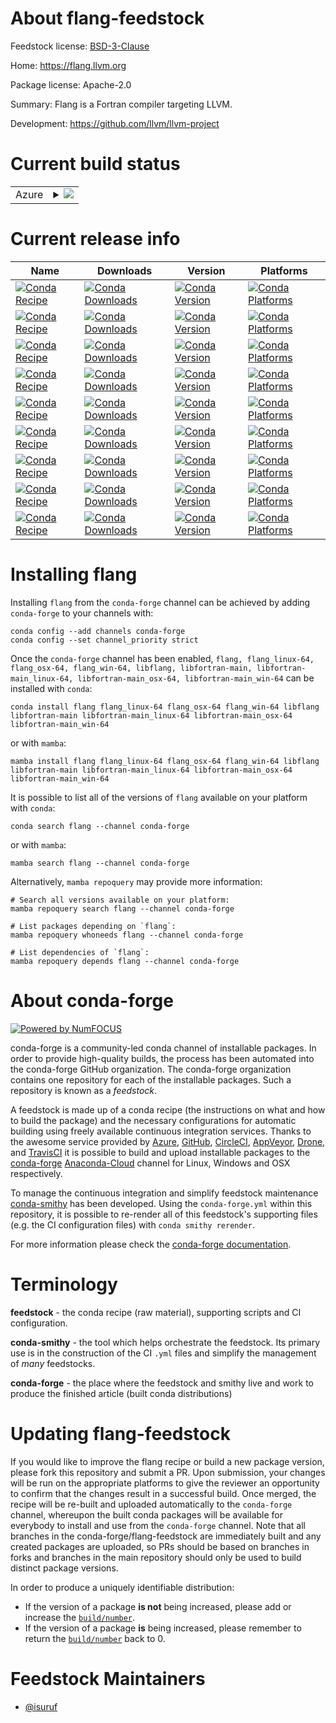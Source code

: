 About flang-feedstock
=====================

Feedstock license: [BSD-3-Clause](https://github.com/conda-forge/flang-feedstock/blob/main/LICENSE.txt)

Home: https://flang.llvm.org

Package license: Apache-2.0

Summary: Flang is a Fortran compiler targeting LLVM.

Development: https://github.com/llvm/llvm-project

Current build status
====================


<table>
    
  <tr>
    <td>Azure</td>
    <td>
      <details>
        <summary>
          <a href="https://dev.azure.com/conda-forge/feedstock-builds/_build/latest?definitionId=2931&branchName=main">
            <img src="https://dev.azure.com/conda-forge/feedstock-builds/_apis/build/status/flang-feedstock?branchName=main">
          </a>
        </summary>
        <table>
          <thead><tr><th>Variant</th><th>Status</th></tr></thead>
          <tbody><tr>
              <td>linux_64</td>
              <td>
                <a href="https://dev.azure.com/conda-forge/feedstock-builds/_build/latest?definitionId=2931&branchName=main">
                  <img src="https://dev.azure.com/conda-forge/feedstock-builds/_apis/build/status/flang-feedstock?branchName=main&jobName=linux&configuration=linux%20linux_64_" alt="variant">
                </a>
              </td>
            </tr><tr>
              <td>osx_64</td>
              <td>
                <a href="https://dev.azure.com/conda-forge/feedstock-builds/_build/latest?definitionId=2931&branchName=main">
                  <img src="https://dev.azure.com/conda-forge/feedstock-builds/_apis/build/status/flang-feedstock?branchName=main&jobName=osx&configuration=osx%20osx_64_" alt="variant">
                </a>
              </td>
            </tr><tr>
              <td>win_64</td>
              <td>
                <a href="https://dev.azure.com/conda-forge/feedstock-builds/_build/latest?definitionId=2931&branchName=main">
                  <img src="https://dev.azure.com/conda-forge/feedstock-builds/_apis/build/status/flang-feedstock?branchName=main&jobName=win&configuration=win%20win_64_" alt="variant">
                </a>
              </td>
            </tr>
          </tbody>
        </table>
      </details>
    </td>
  </tr>
</table>

Current release info
====================

| Name | Downloads | Version | Platforms |
| --- | --- | --- | --- |
| [![Conda Recipe](https://img.shields.io/badge/recipe-flang-green.svg)](https://anaconda.org/conda-forge/flang) | [![Conda Downloads](https://img.shields.io/conda/dn/conda-forge/flang.svg)](https://anaconda.org/conda-forge/flang) | [![Conda Version](https://img.shields.io/conda/vn/conda-forge/flang.svg)](https://anaconda.org/conda-forge/flang) | [![Conda Platforms](https://img.shields.io/conda/pn/conda-forge/flang.svg)](https://anaconda.org/conda-forge/flang) |
| [![Conda Recipe](https://img.shields.io/badge/recipe-flang_linux--64-green.svg)](https://anaconda.org/conda-forge/flang_linux-64) | [![Conda Downloads](https://img.shields.io/conda/dn/conda-forge/flang_linux-64.svg)](https://anaconda.org/conda-forge/flang_linux-64) | [![Conda Version](https://img.shields.io/conda/vn/conda-forge/flang_linux-64.svg)](https://anaconda.org/conda-forge/flang_linux-64) | [![Conda Platforms](https://img.shields.io/conda/pn/conda-forge/flang_linux-64.svg)](https://anaconda.org/conda-forge/flang_linux-64) |
| [![Conda Recipe](https://img.shields.io/badge/recipe-flang_osx--64-green.svg)](https://anaconda.org/conda-forge/flang_osx-64) | [![Conda Downloads](https://img.shields.io/conda/dn/conda-forge/flang_osx-64.svg)](https://anaconda.org/conda-forge/flang_osx-64) | [![Conda Version](https://img.shields.io/conda/vn/conda-forge/flang_osx-64.svg)](https://anaconda.org/conda-forge/flang_osx-64) | [![Conda Platforms](https://img.shields.io/conda/pn/conda-forge/flang_osx-64.svg)](https://anaconda.org/conda-forge/flang_osx-64) |
| [![Conda Recipe](https://img.shields.io/badge/recipe-flang_win--64-green.svg)](https://anaconda.org/conda-forge/flang_win-64) | [![Conda Downloads](https://img.shields.io/conda/dn/conda-forge/flang_win-64.svg)](https://anaconda.org/conda-forge/flang_win-64) | [![Conda Version](https://img.shields.io/conda/vn/conda-forge/flang_win-64.svg)](https://anaconda.org/conda-forge/flang_win-64) | [![Conda Platforms](https://img.shields.io/conda/pn/conda-forge/flang_win-64.svg)](https://anaconda.org/conda-forge/flang_win-64) |
| [![Conda Recipe](https://img.shields.io/badge/recipe-libflang-green.svg)](https://anaconda.org/conda-forge/libflang) | [![Conda Downloads](https://img.shields.io/conda/dn/conda-forge/libflang.svg)](https://anaconda.org/conda-forge/libflang) | [![Conda Version](https://img.shields.io/conda/vn/conda-forge/libflang.svg)](https://anaconda.org/conda-forge/libflang) | [![Conda Platforms](https://img.shields.io/conda/pn/conda-forge/libflang.svg)](https://anaconda.org/conda-forge/libflang) |
| [![Conda Recipe](https://img.shields.io/badge/recipe-libfortran--main-green.svg)](https://anaconda.org/conda-forge/libfortran-main) | [![Conda Downloads](https://img.shields.io/conda/dn/conda-forge/libfortran-main.svg)](https://anaconda.org/conda-forge/libfortran-main) | [![Conda Version](https://img.shields.io/conda/vn/conda-forge/libfortran-main.svg)](https://anaconda.org/conda-forge/libfortran-main) | [![Conda Platforms](https://img.shields.io/conda/pn/conda-forge/libfortran-main.svg)](https://anaconda.org/conda-forge/libfortran-main) |
| [![Conda Recipe](https://img.shields.io/badge/recipe-libfortran--main_linux--64-green.svg)](https://anaconda.org/conda-forge/libfortran-main_linux-64) | [![Conda Downloads](https://img.shields.io/conda/dn/conda-forge/libfortran-main_linux-64.svg)](https://anaconda.org/conda-forge/libfortran-main_linux-64) | [![Conda Version](https://img.shields.io/conda/vn/conda-forge/libfortran-main_linux-64.svg)](https://anaconda.org/conda-forge/libfortran-main_linux-64) | [![Conda Platforms](https://img.shields.io/conda/pn/conda-forge/libfortran-main_linux-64.svg)](https://anaconda.org/conda-forge/libfortran-main_linux-64) |
| [![Conda Recipe](https://img.shields.io/badge/recipe-libfortran--main_osx--64-green.svg)](https://anaconda.org/conda-forge/libfortran-main_osx-64) | [![Conda Downloads](https://img.shields.io/conda/dn/conda-forge/libfortran-main_osx-64.svg)](https://anaconda.org/conda-forge/libfortran-main_osx-64) | [![Conda Version](https://img.shields.io/conda/vn/conda-forge/libfortran-main_osx-64.svg)](https://anaconda.org/conda-forge/libfortran-main_osx-64) | [![Conda Platforms](https://img.shields.io/conda/pn/conda-forge/libfortran-main_osx-64.svg)](https://anaconda.org/conda-forge/libfortran-main_osx-64) |
| [![Conda Recipe](https://img.shields.io/badge/recipe-libfortran--main_win--64-green.svg)](https://anaconda.org/conda-forge/libfortran-main_win-64) | [![Conda Downloads](https://img.shields.io/conda/dn/conda-forge/libfortran-main_win-64.svg)](https://anaconda.org/conda-forge/libfortran-main_win-64) | [![Conda Version](https://img.shields.io/conda/vn/conda-forge/libfortran-main_win-64.svg)](https://anaconda.org/conda-forge/libfortran-main_win-64) | [![Conda Platforms](https://img.shields.io/conda/pn/conda-forge/libfortran-main_win-64.svg)](https://anaconda.org/conda-forge/libfortran-main_win-64) |

Installing flang
================

Installing `flang` from the `conda-forge` channel can be achieved by adding `conda-forge` to your channels with:

```
conda config --add channels conda-forge
conda config --set channel_priority strict
```

Once the `conda-forge` channel has been enabled, `flang, flang_linux-64, flang_osx-64, flang_win-64, libflang, libfortran-main, libfortran-main_linux-64, libfortran-main_osx-64, libfortran-main_win-64` can be installed with `conda`:

```
conda install flang flang_linux-64 flang_osx-64 flang_win-64 libflang libfortran-main libfortran-main_linux-64 libfortran-main_osx-64 libfortran-main_win-64
```

or with `mamba`:

```
mamba install flang flang_linux-64 flang_osx-64 flang_win-64 libflang libfortran-main libfortran-main_linux-64 libfortran-main_osx-64 libfortran-main_win-64
```

It is possible to list all of the versions of `flang` available on your platform with `conda`:

```
conda search flang --channel conda-forge
```

or with `mamba`:

```
mamba search flang --channel conda-forge
```

Alternatively, `mamba repoquery` may provide more information:

```
# Search all versions available on your platform:
mamba repoquery search flang --channel conda-forge

# List packages depending on `flang`:
mamba repoquery whoneeds flang --channel conda-forge

# List dependencies of `flang`:
mamba repoquery depends flang --channel conda-forge
```


About conda-forge
=================

[![Powered by
NumFOCUS](https://img.shields.io/badge/powered%20by-NumFOCUS-orange.svg?style=flat&colorA=E1523D&colorB=007D8A)](https://numfocus.org)

conda-forge is a community-led conda channel of installable packages.
In order to provide high-quality builds, the process has been automated into the
conda-forge GitHub organization. The conda-forge organization contains one repository
for each of the installable packages. Such a repository is known as a *feedstock*.

A feedstock is made up of a conda recipe (the instructions on what and how to build
the package) and the necessary configurations for automatic building using freely
available continuous integration services. Thanks to the awesome service provided by
[Azure](https://azure.microsoft.com/en-us/services/devops/), [GitHub](https://github.com/),
[CircleCI](https://circleci.com/), [AppVeyor](https://www.appveyor.com/),
[Drone](https://cloud.drone.io/welcome), and [TravisCI](https://travis-ci.com/)
it is possible to build and upload installable packages to the
[conda-forge](https://anaconda.org/conda-forge) [Anaconda-Cloud](https://anaconda.org/)
channel for Linux, Windows and OSX respectively.

To manage the continuous integration and simplify feedstock maintenance
[conda-smithy](https://github.com/conda-forge/conda-smithy) has been developed.
Using the ``conda-forge.yml`` within this repository, it is possible to re-render all of
this feedstock's supporting files (e.g. the CI configuration files) with ``conda smithy rerender``.

For more information please check the [conda-forge documentation](https://conda-forge.org/docs/).

Terminology
===========

**feedstock** - the conda recipe (raw material), supporting scripts and CI configuration.

**conda-smithy** - the tool which helps orchestrate the feedstock.
                   Its primary use is in the construction of the CI ``.yml`` files
                   and simplify the management of *many* feedstocks.

**conda-forge** - the place where the feedstock and smithy live and work to
                  produce the finished article (built conda distributions)


Updating flang-feedstock
========================

If you would like to improve the flang recipe or build a new
package version, please fork this repository and submit a PR. Upon submission,
your changes will be run on the appropriate platforms to give the reviewer an
opportunity to confirm that the changes result in a successful build. Once
merged, the recipe will be re-built and uploaded automatically to the
`conda-forge` channel, whereupon the built conda packages will be available for
everybody to install and use from the `conda-forge` channel.
Note that all branches in the conda-forge/flang-feedstock are
immediately built and any created packages are uploaded, so PRs should be based
on branches in forks and branches in the main repository should only be used to
build distinct package versions.

In order to produce a uniquely identifiable distribution:
 * If the version of a package **is not** being increased, please add or increase
   the [``build/number``](https://docs.conda.io/projects/conda-build/en/latest/resources/define-metadata.html#build-number-and-string).
 * If the version of a package **is** being increased, please remember to return
   the [``build/number``](https://docs.conda.io/projects/conda-build/en/latest/resources/define-metadata.html#build-number-and-string)
   back to 0.

Feedstock Maintainers
=====================

* [@isuruf](https://github.com/isuruf/)

